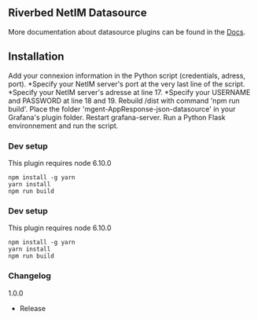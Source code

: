 ## Riverbed NetIM Datasource

More documentation about datasource plugins can be found in the [Docs](https://github.com/grafana/grafana/blob/master/docs/sources/plugins/developing/datasources.md).


## Installation

Add your connexion information in the Python script (credentials, adress, port).
    *Specify your NetIM server's port at the very last line of the script.
    *Specify your NetIM server's adresse at line 17.
    *Specify your USERNAME and PASSWORD at line 18 and 19.
Rebuild /dist with command 'npm run build'.
Place the folder 'mgent-AppResponse-json-datasource' in your Grafana's plugin folder.
Restart grafana-server.
Run a Python Flask environnement and run the script.


### Dev setup

This plugin requires node 6.10.0

```
npm install -g yarn
yarn install
npm run build
```

### Dev setup

This plugin requires node 6.10.0

```
npm install -g yarn
yarn install
npm run build
```

### Changelog

1.0.0
- Release
